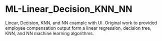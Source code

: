 # ML-Linear_Decision_KNN_NN
Linear, Decision, KNN, and NN example with UI. Original work to provided employee compensation output form a linear regression, decision tree, KNN, and NN machine learning algorithms.
